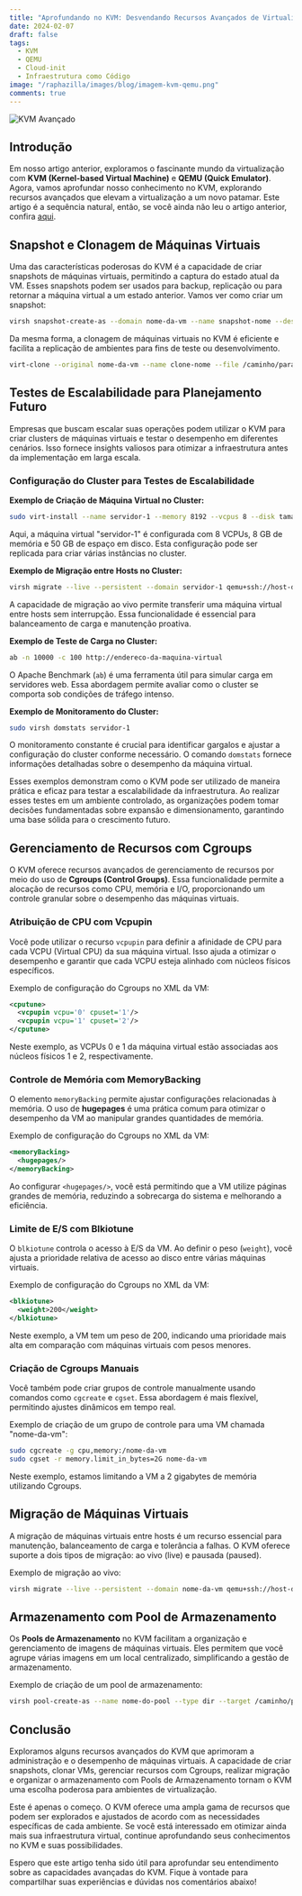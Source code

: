 ```yaml
---
title: "Aprofundando no KVM: Desvendando Recursos Avançados de Virtualização"
date: 2024-02-07
draft: false
tags:
  - KVM
  - QEMU
  - Cloud-init
  - Infraestrutura como Código
image: "/raphazilla/images/blog/imagem-kvm-qemu.png"
comments: true
---
```

![KVM Avançado](/raphazilla/images/blog/imagem-kvm-qemu.png)

## Introdução

Em nosso artigo anterior, exploramos o fascinante mundo da virtualização com **KVM (Kernel-based Virtual Machine)** e **QEMU (Quick Emulator)**. Agora, vamos aprofundar nosso conhecimento no KVM, explorando recursos avançados que elevam a virtualização a um novo patamar. Este artigo é a sequência natural, então, se você ainda não leu o artigo anterior, confira [aqui](/raphazilla/blog/kvm-qemu/).

## Snapshot e Clonagem de Máquinas Virtuais

Uma das características poderosas do KVM é a capacidade de criar snapshots de máquinas virtuais, permitindo a captura do estado atual da VM. Esses snapshots podem ser usados para backup, replicação ou para retornar a máquina virtual a um estado anterior. Vamos ver como criar um snapshot:

```bash
virsh snapshot-create-as --domain nome-da-vm --name snapshot-nome --description "Descrição do Snapshot"
```

Da mesma forma, a clonagem de máquinas virtuais no KVM é eficiente e facilita a replicação de ambientes para fins de teste ou desenvolvimento.

```bash
virt-clone --original nome-da-vm --name clone-nome --file /caminho/para/clone.qcow2
```

## Testes de Escalabilidade para Planejamento Futuro

Empresas que buscam escalar suas operações podem utilizar o KVM para criar clusters de máquinas virtuais e testar o desempenho em diferentes cenários. Isso fornece insights valiosos para otimizar a infraestrutura antes da implementação em larga escala.

### Configuração do Cluster para Testes de Escalabilidade

**Exemplo de Criação de Máquina Virtual no Cluster:**
```bash
sudo virt-install --name servidor-1 --memory 8192 --vcpus 8 --disk tamanho=50 --os-variant rhel8 --numatune memory=auto --cpu host-passthrough
```

Aqui, a máquina virtual "servidor-1" é configurada com 8 VCPUs, 8 GB de memória e 50 GB de espaço em disco. Esta configuração pode ser replicada para criar várias instâncias no cluster.

**Exemplo de Migração entre Hosts no Cluster:**
```bash
virsh migrate --live --persistent --domain servidor-1 qemu+ssh://host-destino/system
```

A capacidade de migração ao vivo permite transferir uma máquina virtual entre hosts sem interrupção. Essa funcionalidade é essencial para balanceamento de carga e manutenção proativa.

**Exemplo de Teste de Carga no Cluster:**
```bash
ab -n 10000 -c 100 http://endereco-da-maquina-virtual
```

O Apache Benchmark (`ab`) é uma ferramenta útil para simular carga em servidores web. Essa abordagem permite avaliar como o cluster se comporta sob condições de tráfego intenso.

**Exemplo de Monitoramento do Cluster:**
```bash
sudo virsh domstats servidor-1
```

O monitoramento constante é crucial para identificar gargalos e ajustar a configuração do cluster conforme necessário. O comando `domstats` fornece informações detalhadas sobre o desempenho da máquina virtual.

Esses exemplos demonstram como o KVM pode ser utilizado de maneira prática e eficaz para testar a escalabilidade da infraestrutura. Ao realizar esses testes em um ambiente controlado, as organizações podem tomar decisões fundamentadas sobre expansão e dimensionamento, garantindo uma base sólida para o crescimento futuro.

## Gerenciamento de Recursos com Cgroups

O KVM oferece recursos avançados de gerenciamento de recursos por meio do uso de **Cgroups (Control Groups)**. Essa funcionalidade permite a alocação de recursos como CPU, memória e I/O, proporcionando um controle granular sobre o desempenho das máquinas virtuais.

### Atribuição de CPU com Vcpupin

Você pode utilizar o recurso `vcpupin` para definir a afinidade de CPU para cada VCPU (Virtual CPU) da sua máquina virtual. Isso ajuda a otimizar o desempenho e garantir que cada VCPU esteja alinhado com núcleos físicos específicos.

Exemplo de configuração do Cgroups no XML da VM:

```xml
<cputune>
  <vcpupin vcpu='0' cpuset='1'/>
  <vcpupin vcpu='1' cpuset='2'/>
</cputune>
```

Neste exemplo, as VCPUs 0 e 1 da máquina virtual estão associadas aos núcleos físicos 1 e 2, respectivamente.

### Controle de Memória com MemoryBacking

O elemento `memoryBacking` permite ajustar configurações relacionadas à memória. O uso de **hugepages** é uma prática comum para otimizar o desempenho da VM ao manipular grandes quantidades de memória.

Exemplo de configuração do Cgroups no XML da VM:

```xml
<memoryBacking>
  <hugepages/>
</memoryBacking>
```

Ao configurar `<hugepages/>`, você está permitindo que a VM utilize páginas grandes de memória, reduzindo a sobrecarga do sistema e melhorando a eficiência.

### Limite de E/S com Blkiotune

O `blkiotune` controla o acesso à E/S da VM. Ao definir o peso (`weight`), você ajusta a prioridade relativa de acesso ao disco entre várias máquinas virtuais.

Exemplo de configuração do Cgroups no XML da VM:

```xml
<blkiotune>
  <weight>200</weight>
</blkiotune>
```

Neste exemplo, a VM tem um peso de 200, indicando uma prioridade mais alta em comparação com máquinas virtuais com pesos menores.

### Criação de Cgroups Manuais

Você também pode criar grupos de controle manualmente usando comandos como `cgcreate` e `cgset`. Essa abordagem é mais flexível, permitindo ajustes dinâmicos em tempo real.

Exemplo de criação de um grupo de controle para uma VM chamada "nome-da-vm":

```bash
sudo cgcreate -g cpu,memory:/nome-da-vm
sudo cgset -r memory.limit_in_bytes=2G nome-da-vm
```

Neste exemplo, estamos limitando a VM a 2 gigabytes de memória utilizando Cgroups.

## Migração de Máquinas Virtuais

A migração de máquinas virtuais entre hosts é um recurso essencial para manutenção, balanceamento de carga e tolerância a falhas. O KVM oferece suporte a dois tipos de migração: ao vivo (live) e pausada (paused).

Exemplo de migração ao vivo:

```bash
virsh migrate --live --persistent --domain nome-da-vm qemu+ssh://host-destino/system
```

## Armazenamento com Pool de Armazenamento

Os **Pools de Armazenamento** no KVM facilitam a organização e gerenciamento de imagens de máquinas virtuais. Eles permitem que você agrupe várias imagens em um local centralizado, simplificando a gestão de armazenamento.

Exemplo de criação de um pool de armazenamento:

```bash
virsh pool-create-as --name nome-do-pool --type dir --target /caminho/para/armazenamento
```

## Conclusão

Exploramos alguns recursos avançados do KVM que aprimoram a administração e o desempenho de máquinas virtuais. A capacidade de criar snapshots, clonar VMs, gerenciar recursos com Cgroups, realizar migração e organizar o armazenamento com Pools de Armazenamento tornam o KVM uma escolha poderosa para ambientes de virtualização.

Este é apenas o começo. O KVM oferece uma ampla gama de recursos que podem ser explorados e ajustados de acordo com as necessidades específicas de cada ambiente. Se você está interessado em otimizar ainda mais sua infraestrutura virtual, continue aprofundando seus conhecimentos no KVM e suas possibilidades.

Espero que este artigo tenha sido útil para aprofundar seu entendimento sobre as capacidades avançadas do KVM. Fique à vontade para compartilhar suas experiências e dúvidas nos comentários abaixo!